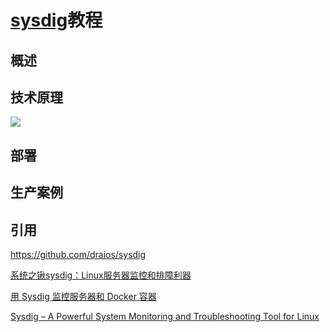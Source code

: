 # [sysdig]()教程

## 概述




## 技术原理


![](https://www.ibm.com/developerworks/cn/linux/1607_caoyq_sysdig/image002.jpg)

## 部署


## 生产案例







## 引用

https://github.com/draios/sysdig

[系统之锹sysdig：Linux服务器监控和排障利器](https://linux.cn/article-4341-1.html)


[用 Sysdig 监控服务器和 Docker 容器](https://www.ibm.com/developerworks/cn/linux/1607_caoyq_sysdig/index.html)

[Sysdig – A Powerful System Monitoring and Troubleshooting Tool for Linux](https://www.tecmint.com/sysdig-system-monitoring-and-troubleshooting-tool-for-linux/)

